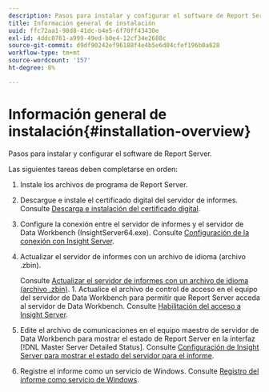 ```yaml
---
description: Pasos para instalar y configurar el software de Report Server.
title: Información general de instalación
uuid: ffc72aa1-98d8-41dc-b4e5-6f70ff43430e
exl-id: 4ddc0761-a999-49ed-b0e4-12cf34e2688c
source-git-commit: d9df90242ef96188f4e4b5e6d04cfef196b0a628
workflow-type: tm+mt
source-wordcount: '157'
ht-degree: 8%

---
```


# Información general de instalación{#installation-overview}

Pasos para instalar y configurar el software de Report Server.

Las siguientes tareas deben completarse en orden:

1. Instale los archivos de programa de Report Server.
1. Descargue e instale el certificado digital del servidor de informes. Consulte [Descarga e instalación del certificado digital](../../../home/c-rpt-oview/c-inst-rpt/c-install-dig-cert/c-install-dig-cert.md#concept-5a61fc67df3643598c7c403962075f76).
1. Configure la conexión entre el servidor de informes y el servidor de Data Workbench (InsightServer64.exe). Consulte [Configuración de la conexión con Insight Server](../../../home/c-rpt-oview/c-inst-rpt/t-config-conn-ins-svr.md#task-a3ca949c43244782b658fb4437fd724c).
1. Actualizar el servidor de informes con un archivo de idioma (archivo .zbin).

   Consulte [Actualizar el servidor de informes con un archivo de idioma (archivo .zbin)](../../../home/c-rpt-oview/c-inst-rpt/c-zbin-file-update.md#concept-5637a8f52b7643759e423c2068b4126b). 1. Actualice el archivo de control de acceso en el equipo del servidor de Data Workbench para permitir que Report Server acceda al servidor de Data Workbench. Consulte [Habilitación del acceso a Insight Server](../../../home/c-rpt-oview/c-inst-rpt/t-en-acc-ins-svr.md#task-e7b95cf9cb194842ad72fa534c56c3cc).
1. Edite el archivo de comunicaciones en el equipo maestro de servidor de Data Workbench para mostrar el estado de Report Server en la interfaz [!DNL Master Server Detailed Status]. Consulte [Configuración de Insight Server para mostrar el estado del servidor para el informe](../../../home/c-rpt-oview/c-inst-rpt/t-display-svr-st-rpt.md#task-a14d096f85924d9b93eef950591f93a8).
1. Registre el informe como un servicio de Windows. Consulte [Registro del informe como servicio de Windows](../../../home/c-rpt-oview/c-inst-rpt/t-reg-rpt-win-svc.md#task-a8762d7818ed4cfd87e616db6a68b3a6).
